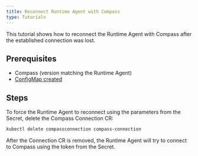 ```yaml
---
title: Reconnect Runtime Agent with Compass
type: Tutorials
---
```


This tutorial shows how to reconnect the Runtime Agent with Compass after the established connection was lost.

## Prerequisites

- Compass (version matching the Runtime Agent)
- [ConfigMap created](#tutorials-configure-runtime-agent-with-compass)

## Steps

To force the Runtime Agent to reconnect using the parameters from the Secret, delete the Compass Connection CR:

```bash
kubectl delete compassconnection compass-connection
```

After the Connection CR is removed, the Runtime Agent will try to connect to Compass using the token from the Secret.